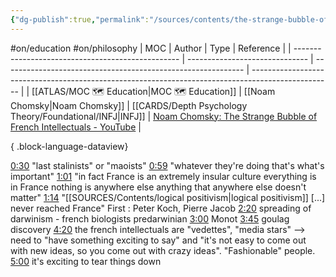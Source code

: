 ```yaml
---
{"dg-publish":true,"permalink":"/sources/contents/the-strange-bubble-of-french-intellectuals-noam-chomsky/","noteIcon":"1","created":"2023-04-07T14:35:29.897+02:00","updated":"2023-04-23T20:53:44.895+02:00"}
---
```


#on/education #on/philosophy
| MOC                                               | Author                         | Type                                                         | Reference                                                                                          |
| ------------------------------------------------- | ------------------------------ | ------------------------------------------------------------ | -------------------------------------------------------------------------------------------------- |
| [[ATLAS/MOC 🗺️ Education\|MOC 🗺️ Education]] | [[Noam Chomsky\|Noam Chomsky]] | [[CARDS/Depth Psychology Theory/Foundational/INFJ\|INFJ]] | [Noam Chomsky: The Strange Bubble of French Intellectuals - YouTube](https://youtu.be/772WncdxCSw) |

{ .block-language-dataview}

[0:30](https://www.youtube.com/watch?v=772WncdxCSw&t=30s) "last stalinists" or "maoists" [0:59](https://www.youtube.com/watch?v=772WncdxCSw&t=59s) "whatever they're doing that's what's important" [1:01](https://www.youtube.com/watch?v=772WncdxCSw&t=61s) "in fact France is an extremely insular culture everything is in France nothing is anywhere else anything that anywhere else doesn't matter" [1:14](https://www.youtube.com/watch?v=772WncdxCSw&t=74s) "[[SOURCES/Contents/logical positivism\|logical positivism]] [...] never reached France" First : Peter Koch, Pierre Jacob [2:20](https://www.youtube.com/watch?v=772WncdxCSw&t=140s) spreading of darwinism - french biologists predarwinian [3:00](https://www.youtube.com/watch?v=772WncdxCSw&t=180s) Monot [3:45](https://www.youtube.com/watch?v=772WncdxCSw&t=225s) goulag discovery [4:20](https://www.youtube.com/watch?v=772WncdxCSw&t=260s) the french intellectuals are "vedettes", "media stars" --> need to "have something exciting to say" and "it's not easy to come out with new ideas, so you come out with crazy ideas". "Fashionable" people. [5:00](https://www.youtube.com/watch?v=772WncdxCSw&t=300s) it's exciting to tear things down